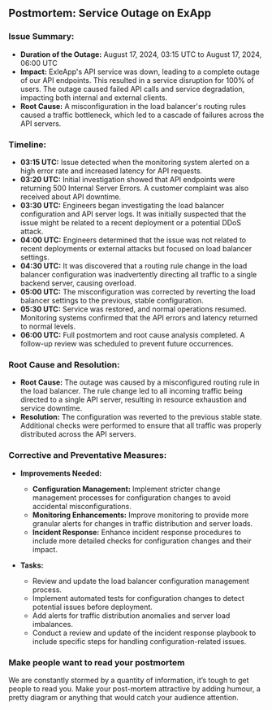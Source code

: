 ## Postmortem: Service Outage on ExApp

### Issue Summary:
- **Duration of the Outage:** August 17, 2024, 03:15 UTC to August 17, 2024, 06:00 UTC
- **Impact:** ExleApp's API service was down, leading to a complete outage of our API endpoints. This resulted in a service disruption for 100% of users. The outage caused failed API calls and service degradation, impacting both internal and external clients.
- **Root Cause:** A misconfiguration in the load balancer's routing rules caused a traffic bottleneck, which led to a cascade of failures across the API servers.

### Timeline:
- **03:15 UTC:** Issue detected when the monitoring system alerted on a high error rate and increased latency for API requests.
- **03:20 UTC:** Initial investigation showed that API endpoints were returning 500 Internal Server Errors. A customer complaint was also received about API downtime.
- **03:30 UTC:** Engineers began investigating the load balancer configuration and API server logs. It was initially suspected that the issue might be related to a recent deployment or a potential DDoS attack.
- **04:00 UTC:** Engineers determined that the issue was not related to recent deployments or external attacks but focused on load balancer settings.
- **04:30 UTC:** It was discovered that a routing rule change in the load balancer configuration was inadvertently directing all traffic to a single backend server, causing overload.
- **05:00 UTC:** The misconfiguration was corrected by reverting the load balancer settings to the previous, stable configuration.
- **05:30 UTC:** Service was restored, and normal operations resumed. Monitoring systems confirmed that the API errors and latency returned to normal levels.
- **06:00 UTC:** Full postmortem and root cause analysis completed. A follow-up review was scheduled to prevent future occurrences.

### Root Cause and Resolution:
- **Root Cause:** The outage was caused by a misconfigured routing rule in the load balancer. The rule change led to all incoming traffic being directed to a single API server, resulting in resource exhaustion and service downtime.
- **Resolution:** The configuration was reverted to the previous stable state. Additional checks were performed to ensure that all traffic was properly distributed across the API servers.

### Corrective and Preventative Measures:
- **Improvements Needed:**
  - **Configuration Management:** Implement stricter change management processes for configuration changes to avoid accidental misconfigurations.
  - **Monitoring Enhancements:** Improve monitoring to provide more granular alerts for changes in traffic distribution and server loads.
  - **Incident Response:** Enhance incident response procedures to include more detailed checks for configuration changes and their impact.

- **Tasks:**
  - Review and update the load balancer configuration management process.
  - Implement automated tests for configuration changes to detect potential issues before deployment.
  - Add alerts for traffic distribution anomalies and server load imbalances.
  - Conduct a review and update of the incident response playbook to include specific steps for handling configuration-related issues.

  
 ### Make people want to read your postmortem

We are constantly stormed by a quantity of information, it’s tough to get people to read you.
Make your post-mortem attractive by adding humour, a pretty diagram or anything that would catch your audience attention.